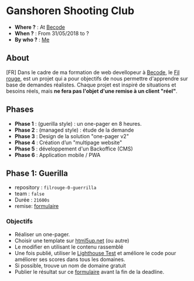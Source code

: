 # Ganshoren Shooting Club
- **Where ?** : At [Becode]()
- **When ?** :  From 31/05/2018 to ?
- **By who ?** : [Me]()

## About

[FR]
Dans le cadre de ma formation de web devellopeur à [Becode](), le [Fil rouge](), est un projet qui a pour objectifs de nous permettre d'apprendre sur base de demandes réalistes.
Chaque projet est inspiré de situations et besoins réels, mais **ne fera pas l'objet d'une remise à un client "réel"**.

## Phases

- **Phase 1** : (guerilla style) : un one-pager en 8 heures.
- **Phase 2** : (managed style) : étude de la demande
- **Phase 3** : Design de la solution "one-pager v2"
- **Phase 4** : Création d’un "multipage website"
- **Phase 5** : développement d'un Backoffice (CMS)
- **Phase 6** : Application mobile / PWA


## Phase 1: Guerilla

- repository : `filrouge-0-guerrilla`
- team : `false`
- Durée : `21600s`
- remise: [formulaire](https://goo.gl/forms/ov5m6hVD4ZUxY2Yc2)

### Objectifs

- Réaliser un one-pager.
- Choisir une template sur [html5up.net](https://html5up.net/) (ou autre)
- Le modifier en utilisant le contenu rassemblé
- Une fois publié, utiliser le [Lighthouse Test](https://developers.google.com/web/tools/lighthouse/) et améliore le code pour améliorer ses scores dans tous les domaines.
- Si possible, trouve un nom de domaine gratuit
- Publier le résultat sur ce [formulaire](https://goo.gl/forms/ov5m6hVD4ZUxY2Yc2) avant la fin de la deadline.

